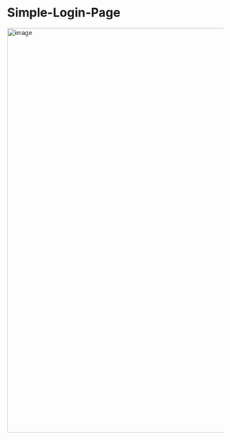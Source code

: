 # Simple-Login-Page
<img width="940" alt="image" src="https://github.com/user-attachments/assets/c0add164-d23b-4569-8d57-cdace79b7550" />
